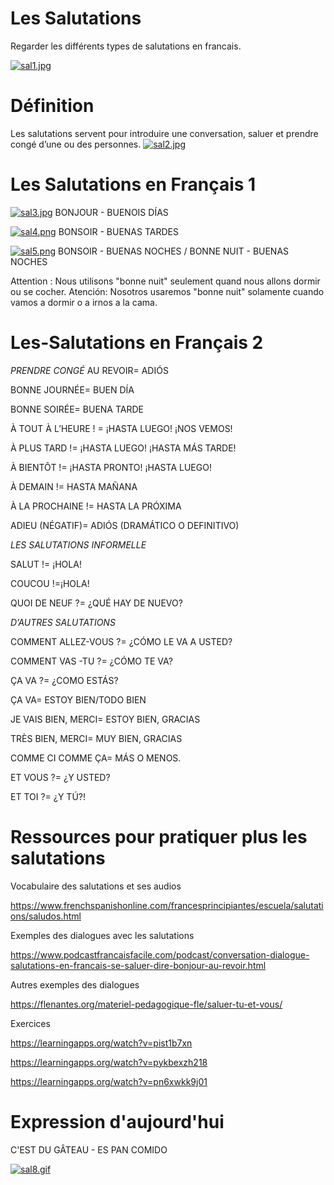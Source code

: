 # Les Salutations
Regarder les différents types de salutations en francais. 

[![sal1.jpg](https://i.postimg.cc/GmRL9T06/sal1.jpg)](https://postimg.cc/CzvTQ1x4)
# Définition 
Les salutations servent pour introduire une conversation, saluer et prendre congé d’une ou des personnes. 
[![sal2.jpg](https://i.postimg.cc/Vsb4kdWq/sal2.jpg)](https://postimg.cc/7bwSBPch) 
# Les Salutations en Français 1
[![sal3.jpg](https://i.postimg.cc/25h85d3p/sal3.jpg)](https://postimg.cc/R3CzsHcG)
BONJOUR - BUENOIS DÍAS 

[![sal4.png](https://i.postimg.cc/7hWy9bbM/sal4.png)](https://postimg.cc/ZvpgKb8C)
BONSOIR - BUENAS TARDES

[![sal5.png](https://i.postimg.cc/BbdVtFXy/sal5.png)](https://postimg.cc/bS9TBs0H)
BONSOIR - BUENAS NOCHES  /  BONNE NUIT - BUENAS NOCHES 

Attention : Nous utilisons "bonne nuit" seulement quand nous allons dormir ou se cocher. 
Atención: Nosotros usaremos "bonne nuit" solamente cuando vamos a dormir o a irnos a la cama.  
# Les-Salutations en Français 2
*PRENDRE CONGÉ*
AU REVOIR= ADIÓS

BONNE JOURNÉE= BUEN DÍA

BONNE SOIRÉE= BUENA TARDE

À TOUT À L’HEURE ! = ¡HASTA LUEGO! ¡NOS VEMOS!

À PLUS TARD != ¡HASTA LUEGO! ¡HASTA MÁS TARDE!

À BIENTÔT != ¡HASTA PRONTO! ¡HASTA LUEGO!

À DEMAIN != HASTA MAÑANA

À LA PROCHAINE != HASTA LA PRÓXIMA

ADIEU (NÉGATIF)= ADIÓS (DRAMÁTICO O DEFINITIVO)


*LES SALUTATIONS INFORMELLE*

SALUT != ¡HOLA!

COUCOU !=¡HOLA!

QUOI DE NEUF ?= ¿QUÉ HAY DE NUEVO?


*D’AUTRES SALUTATIONS*

COMMENT ALLEZ-VOUS ?= ¿CÓMO LE  VA A USTED?

COMMENT VAS -TU ?= ¿CÓMO TE VA?

ÇA VA ?= ¿COMO ESTÁS?

ÇA VA= ESTOY BIEN/TODO BIEN

JE VAIS BIEN, MERCI= ESTOY BIEN, GRACIAS

TRÈS BIEN, MERCI= MUY BIEN, GRACIAS

COMME CI COMME ÇA= MÁS O MENOS.

ET VOUS ?= ¿Y USTED?

ET TOI ?= ¿Y TÚ?!
# Ressources pour pratiquer plus les salutations 
Vocabulaire des salutations et ses audios

https://www.frenchspanishonline.com/francesprincipiantes/escuela/salutations/saludos.html

Exemples des dialogues avec les salutations 

https://www.podcastfrancaisfacile.com/podcast/conversation-dialogue-salutations-en-francais-se-saluer-dire-bonjour-au-revoir.html

Autres exemples des dialogues 

https://flenantes.org/materiel-pedagogique-fle/saluer-tu-et-vous/

Exercices 

https://learningapps.org/watch?v=pist1b7xn 

https://learningapps.org/watch?v=pykbexzh218

https://learningapps.org/watch?v=pn6xwkk9j01
# Expression d'aujourd'hui
C'EST DU GÂTEAU - ES PAN COMIDO 

[![sal8.gif](https://i.postimg.cc/SNNzTKx0/sal8.gif)](https://postimg.cc/F18R1NSG)
